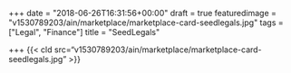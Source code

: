 +++
date = "2018-06-26T16:31:56+00:00"
draft = true
featuredimage = "v1530789203/ain/marketplace/marketplace-card-seedlegals.jpg"
tags = ["Legal", "Finance"]
title = "SeedLegals"

+++
{{< cld src=“v1530789203/ain/marketplace/marketplace-card-seedlegals.jpg” >}}